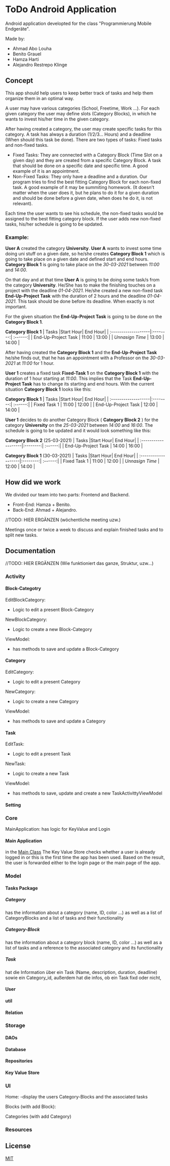 # ToDo Android Application

Android application developted for the class "Programmierung Mobile Endgeräte".

Made by:
- Ahmad Abo Louha
- Benito Grauel
- Hamza Harti
- Alejandro Restrepo Klinge

## Concept

This app should help users to keep better track of tasks and help them organize them in an optimal way. 

A user may have various categories (School, Freetime, Work ...). For each given category the user may define slots (Category Blocks), in which he wants to invest his/her time in the given category. 

After having created a category, the user may create specific tasks for this category. A task has always a duration (1/2/3... Hours) and a deadline (When should this task be done). There are two types of tasks: Fixed tasks and non-fixed tasks.

- Fixed Tasks: They are connected with a Category Block (Time Slot on a given day) and they are created from a specific Category Block. A task that should be done on a specific date and specific time. A good example of it is an appointment. 
- Non-Fixed Tasks: They only have a deadline and a duration. Our program tries to find the best fitting Category Block for each non-fixed task. A good example of it may be summiting homework. (It doesn't matter when the user does it, but he plans to do it for a given duration and should be done before a given date, when does he do it, is not relevant).

Each time the user wants to see his schedule, the non-fixed tasks would be assigned to the best fitting category block. If the user adds new non-fixed tasks, his/her schedule is going to be updated.

### Example: 

**User A** created the category **University**. **User A** wants to invest some time doing uni stuff on a given date, so he/she creates **Category Block 1** which is going to take place on a given date and defined start and end hours. **Category Block 1** is going to take place on the *30-03-2021* between *11:00* and *14:00*. 

On that day and at that time **User A** is going to be doing some task/s from the category **University**. He/She has to make the finishing touches on a project with the deadline *01-04-2021*. He/she created a new non-fixed task **End-Up-Project Task** with the duration of 2 hours and the deadline *01-04-2021*. This task should be done before its deadline. When exactly is not important.

For the given situation the **End-Up-Project Task** is going to be done on the **Category Block 1**.

**Category Block 1**
| Tasks               |Start Hour| End Hour|
| :-------------------|:--------:| :------:|
| End-Up-Project Task | 11:00    | 13:00   |
| *Unnasign Time*     | 13:00    | 14:00   |

After having created the **Category Block 1** and the **End-Up-Project Task** he/she finds out, that he has an appointment with a Professor on the *30-03-2021* at *11:00* for 1 hour. 

**User 1** creates a fixed task **Fixed-Task 1** on the **Category Block 1** with the duration of 1 hour starting at *11:00*. This implies that the Task **End-Up-Project Task** has to change its starting and end hours. With the current situation **Category Block 1** looks like this:

**Category Block 1**
| Tasks               |Start Hour| End Hour|
| :-------------------|:--------:| :------:|
| Fixed Task 1        | 11:00    | 12:00   |
| End-Up-Project Task | 12:00    | 14:00   |

**User 1** decides to do another Category Block ( **Category Block 2** ) for the category **University** on the *25-03-2021* between *14:00* and *16:00*. The schedule is going to be updated and it would look something like this:

**Category Block 2** (25-03-2021)
| Tasks               |Start Hour| End Hour|
| :-------------------|:--------:| :------:|
| End-Up-Project Task | 14:00    | 16:00   |


**Category Block 1** (30-03-2021)
| Tasks               |Start Hour| End Hour|
| :-------------------|:--------:| :------:|
| Fixed Task 1        | 11:00    | 12:00   |
| *Unnasign Time*     | 12:00    | 14:00   |


## How did we work

We divided our team into two parts: Frontend and Backend.

- Front-End: Hamza + Benito.
- Back-End: Ahmad + Alejandro.

//TODO: HIER ERGÄNZEN (wöchentliche meeting uzw.)

Meetings once or twice a week to discuss and explain finished tasks and to split new tasks.

## Documentation

//TODO: HIER ERGÄNZEN (Wie funktioniert das ganze, Struktur, uzw...)
### Activity
#### Block-Categotry
   EditBlockCategory:
   - Logic to edit a present Block-Category
   
   NewBlockCategory:
   - Logic to create a new Block-Category
   
   ViewModel:
   - has methods to save and update a Block-Category
   
#### Category
   EditCategory:
   - Logic to edit a present Category
   
   NewCategory:
   - Logic to create a new Category
   
   ViewModel:
   - has methods to save and update a Category
   
#### Task
  EditTask:
  - Logic to edit a present Task
  
  NewTask:
  - Logic to create a new Task
  
  ViewModel:
  - has methods to save, update and create a new TaskActivittyViewModel
  
#### Setting
### Core
  MainApplication:
    has logic for KeyValue and Login
#### Main Application
in the [Main Class](https://github.com/Fachhochschule-Erfurt-BA5/PME/blob/main/app/src/main/java/com/pme/mpe/core/MainApplication.java) The Key Value Store checks whether a user is already logged in or this is the first time the app has been used. Based on the result, the user is forwarded either to the login page or the main page of the app.
### Model
#### Tasks Package
##### Category
has the information about a category (name, ID, color ...) as well as a list of CategoryBlocks and a list of tasks and their functionality
##### Category-Block
has the information about a category block (name, ID, color ...) as well as a list of tasks and a reference to the associated category and its functionality
##### Task
hat die Information über ein Task (Name, description, duration, deadline) sowie ein Category_id, außerdem hat die infos, ob ein Task fixd oder nicht,
#### User
#### util
#### Relation
### Storage
#### DAOs
#### Database
#### Repositories
#### Key Value Store
### UI
Home:
-display the users Category-Blocks and the associated tasks

Blocks (with add Block):

Categories (with add Category)

### Resources

#### 



## License
[MIT](https://choosealicense.com/licenses/mit/)
